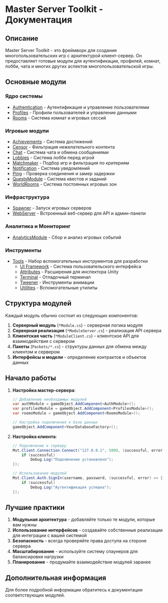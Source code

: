 # Master Server Toolkit - Документация

## Описание
Master Server Toolkit - это фреймворк для создания многопользовательских игр с архитектурой клиент-сервер. Он предоставляет готовые модули для аутентификации, профилей, комнат, лобби, чата и многих других аспектов многопользовательской игры.

## Основные модули

### Ядро системы
- [Authentication](Modules/Authentication.md) - Аутентификация и управление пользователями
- [Profiles](Modules/Profiles.md) - Профили пользователей и управление данными
- [Rooms](Modules/Rooms.md) - Система комнат и игровых сессий

### Игровые модули
- [Achievements](Modules/Achievements.md) - Система достижений
- [Censor](Modules/Censor.md) - Фильтрация нежелательного контента
- [Chat](Modules/Chat.md) - Система чата и обмена сообщениями
- [Lobbies](Modules/Lobbies.md) - Система лобби перед игрой
- [Matchmaker](Modules/Matchmaker.md) - Подбор игр и фильтрация по критериям
- [Notification](Modules/Notification.md) - Система уведомлений
- [Ping](Modules/Ping.md) - Проверка соединения и замер задержки
- [QuestsModule](Modules/QuestsModule.md) - Система квестов и заданий
- [WorldRooms](Modules/WorldRooms.md) - Система постоянных игровых зон

### Инфраструктура
- [Spawner](Modules/Spawner.md) - Запуск игровых серверов 
- [WebServer](Modules/WebServer.md) - Встроенный веб-сервер для API и админ-панели

### Аналитика и Мониторинг
- [AnalyticsModule](Modules/AnalyticsModule.md) - Сбор и анализ игровых событий

### Инструменты
- [Tools](Tools/README.md) - Набор вспомогательных инструментов для разработки
  - [UI Framework](Tools/UI/README.md) - Система пользовательского интерфейса
  - [Attributes](Tools/Attributes.md) - Расширения для инспектора Unity
  - [Terminal](Tools/Terminal.md) - Отладочный терминал
  - [Tweener](Tools/Tweener.md) - Инструменты анимации
  - [Utilities](Tools/Utilities.md) - Вспомогательные утилиты

## Структура модулей

Каждый модуль обычно состоит из следующих компонентов:
1. **Серверный модуль** (`*Module.cs`) - серверная логика модуля
2. **Серверная реализация** (`*ModuleServer.cs`) - реализация API сервера
3. **Клиентская часть** (`*ModuleClient.cs`) - клиентское API для взаимодействия с сервером
4. **Пакеты** (`Packets/*.cs`) - структуры данных для обмена между клиентом и сервером
5. **Интерфейсы и модели** - определение контрактов и объектов данных

## Начало работы

1. **Настройка мастер-сервера**:
   ```csharp
   // Добавление необходимых модулей
   var authModule = gameObject.AddComponent<AuthModule>();
   var profilesModule = gameObject.AddComponent<ProfilesModule>();
   var roomsModule = gameObject.AddComponent<RoomsModule>();
   
   // Настройка подключения к базе данных
   gameObject.AddComponent<YourDatabaseFactory>();
   ```

2. **Настройка клиента**:
   ```csharp
   // Подключение к серверу
   Mst.Client.Connection.Connect("127.0.0.1", 5000, (successful, error) => {
       if (successful)
           Debug.Log("Подключение установлено");
   });
   
   // Использование модулей
   Mst.Client.Auth.SignIn(username, password, (successful, error) => {
       if (successful)
           Debug.Log("Аутентификация успешна");
   });
   ```

## Лучшие практики

1. **Модульная архитектура** - добавляйте только те модули, которые вам нужны
2. **Использование интерфейсов** - создавайте собственные реализации для интеграции с вашей системой
3. **Безопасность** - всегда проверяйте права доступа на стороне сервера
4. **Масштабирование** - используйте систему спаунеров для балансировки нагрузки
5. **Планирование** - продумайте взаимодействие модулей заранее

## Дополнительная информация

Для более подробной информации обратитесь к документации соответствующих модулей.
